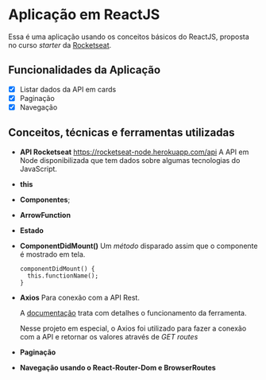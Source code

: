 # Aplicação em ReactJS

Essa é uma aplicação usando os conceitos básicos do ReactJS, proposta no curso *starter* da [Rocketseat](rocketseat.com.br).

## Funcionalidades da Aplicação

- [x] Listar dados da API em cards
- [x] Paginação
- [x] Navegação

## Conceitos, técnicas e ferramentas utilizadas

- **API Rocketseat** 
  https://rocketseat-node.herokuapp.com/api
  A API em Node disponibilizada que tem dados sobre algumas tecnologias do JavaScript.

- **this**
  

- **Componentes**;


- **ArrowFunction**


- **Estado**


- **ComponentDidMount()**
  Um *método* disparado assim que o componente é mostrado em tela.

  ```
  componentDidMount() {
    this.functionName();
  }
  ```

- **Axios** 
  Para conexão com a API Rest.

  A [documentação](https://github.com/axios/axios) trata com detalhes o funcionamento da ferramenta.

  Nesse projeto em especial, o Axios foi utilizado para fazer a conexão com a API e retornar os valores através de *GET routes*

- **Paginação**


- **Navegação usando o React-Router-Dom e BrowserRoutes**